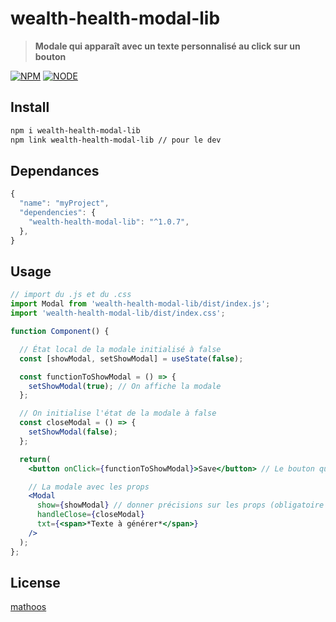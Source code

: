 # wealth-health-modal-lib

> **Modale qui apparaît avec un texte personnalisé au click sur un bouton**

[![NPM](https://img.shields.io/npm/v/wealth-health-modal-lib.svg)](https://www.npmjs.com/package/wealth-health-modal-lib)
[![NODE](https://img.shields.io/badge/node-v.16.17.1-green)](https://nodejs.org/en)


## Install

```bash
npm i wealth-health-modal-lib
npm link wealth-health-modal-lib // pour le dev
```

## Dependances

```jsx
{
  "name": "myProject",
  "dependencies": {
    "wealth-health-modal-lib": "^1.0.7",
  },
}
```

## Usage

```jsx
// import du .js et du .css
import Modal from 'wealth-health-modal-lib/dist/index.js';
import 'wealth-health-modal-lib/dist/index.css';

function Component() {

  // État local de la modale initialisé à false
  const [showModal, setShowModal] = useState(false);

  const functionToShowModal = () => {
    setShowModal(true); // On affiche la modale
  };

  // On initialise l'état de la modale à false
  const closeModal = () => {
    setShowModal(false);
  };  

  return(
    <button onClick={functionToShowModal}>Save</button> // Le bouton qui va afficher la modale au click

    // La modale avec les props
    <Modal
      show={showModal} // donner précisions sur les props (obligatoire ou pas / booléen ...)
      handleClose={closeModal} 
      txt={<span>*Texte à générer*</span>} 
    />
  ); 
};
```

## License

[mathoos](https://github.com/mathoos)